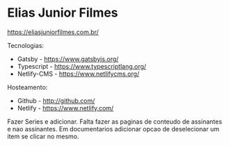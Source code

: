 # Elias Junior Filmes

<https://eliasjuniorfilmes.com.br/>

Tecnologias:

- Gatsby - <https://www.gatsbyjs.org/>
- Typescript - <https://www.typescriptlang.org/>
- Netlify-CMS - <https://www.netlifycms.org/>

Hosteamento:

- Github - <http://github.com/>
- Netlify - <https://www.netlify.com/>

Fazer Series e adicionar.
Falta fazer as paginas de conteudo de assinantes e nao assinantes.
Em documentarios adicionar opcao de deselecionar um item se clicar no mesmo.

